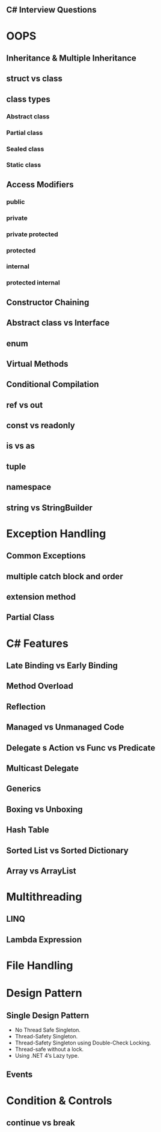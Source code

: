 C# Interview Questions
---

# OOPS

## Inheritance & Multiple Inheritance

## struct vs class

## class types

### Abstract class
### Partial class
### Sealed class
### Static class

## Access Modifiers

### public
### private
### private protected
### protected
### internal
### protected internal

## Constructor Chaining

## Abstract class vs Interface

## enum

## Virtual Methods

## Conditional Compilation

## ref vs out

## const vs readonly

## is vs as

## tuple

## namespace

## string vs StringBuilder

# Exception Handling

## Common Exceptions

## multiple catch block and order

## extension method

## Partial Class

# C# Features

## Late Binding vs Early Binding

## Method Overload

## Reflection

## Managed vs Unmanaged Code

## Delegate s Action vs Func vs Predicate

## Multicast Delegate

## Generics

## Boxing vs Unboxing

## Hash Table

## Sorted List vs Sorted Dictionary

## Array vs ArrayList

# Multithreading

## LINQ

## Lambda Expression

# File Handling

# Design Pattern

## Single Design Pattern

- No Thread Safe Singleton.
- Thread-Safety Singleton.
- Thread-Safety Singleton using Double-Check Locking.
- Thread-safe without a lock.
- Using .NET 4’s Lazy<T> type.

## Events

# Condition & Controls

## continue vs break

